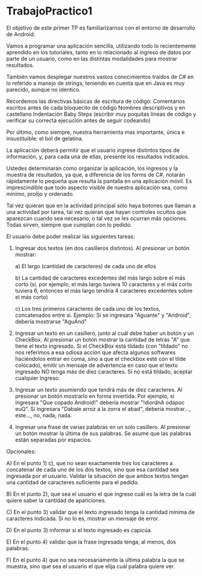 # TrabajoPractico1 
El objetivo de este primer TP es familiarizarnos con el entorno de desarrollo de Android.
 
Vamos a programar una aplicación sencilla, utilizando todo lo recientemente aprendido en los tutoriales, tanto en lo relacionado al ingreso de datos por parte de un usuario, como en las distintas modalidades para mostrar resultados.
 
También vamos desplegar nuestros vastos conocimientos traídos de C# en lo referido a manejo de strings, teniendo en cuenta que en Java es muy parecido, aunque no idéntico.  
 
Recordemos las directivas básicas de escritura de código:
Comentarios escritos antes de cada bloquecito de código
Nombres descriptivos y en castellano
Indentación
Baby Steps (escribir muy poquitas líneas de código y verificar su correcta ejecución antes de seguir codeando)
 
Por último, como siempre, nuestra herramienta mas importante, única e insustituible: el bol de gelatina.
 
La aplicación deberá permitir que el usuario ingrese distintos tipos de información, y, para cada una de ellas, presente los resultados indicados.  
 
Ustedes determinarán como organizar la aplicación, los ingresos y la muestra de resultados, ya que, a diferencia de los forms de C#, notarán rápidamente lo pequeña que resulta la pantalla en una aplicación móvil.   Es imprescindible que todo aspecto visible de nuestra aplicación sea, como mínimo, prolijo y ordenado.
 
Tal vez quieran que en la actividad principal sólo haya botones que llaman a una actividad por tarea, tal vez quieran que hayan controles ocultos que aparezcan cuando sea necesario, o tal vez se les ocurran más opciones.  Todas sirven, siempre que cumplan con lo pedido.
 
 
El usuario debe poder realizar las siguientes tareas:
 
1) Ingresar dos textos (en dos casilleros distintos).  Al presionar un botón mostrar:
 
   a) El largo (cantidad de caracteres) de cada uno de ellos
 
   b) La cantidad de caracteres excedentes del más largo sobre el más corto (si, por ejemplo, el más largo tuviera 10 caracteres y el más corto tuviera 6, entonces el más largo tendría 4 caracteres excedentes sobre el más corto)
 
   c) Los tres primeros caracteres de cada uno de los textos, concatenados entre si. Ejemplo: Si se ingresara "Aguante" y "Android", debería mostrarse "AguAnd"
 
 
2) Ingresar un texto en un casillero, junto al cuál debe haber un botón y un CheckBox.  Al presionar un botón mostrar la cantidad de letras "A" que tiene el texto ingresado.  Si el CheckBox está tildado (con "tildado" no nos referimos a esa odiosa acción que afecta algunos softwares haciéndolos entrar en coma, sino a que el checkbox esté con el tilde colocado), emitir un mensaje de advertencia en caso que el texto ingresado NO tenga más de diez caracteres.  Si no está tildado, aceptar cualquier ingreso.
 
 
3) Ingresar un texto asumiendo que tendrá más de diez caracteres.  Al presionar un botón mostrarlo en forma invertida.  Por ejemplo, si ingresara "Que copado Android!" debería mostrar "!diordnA odapoc euQ".  Si ingresara "Dabale arroz a la zorra el abad", debería mostrar…, este…, no, nada, nada.
 
 
4) Ingresar una frase de varias palabras en un solo casillero.  Al presionar un botón mostrar la última de sus palabras. Se asume que las palabras están separadas por espacios.
 
 
Opcionales:
 
A) En el punto 1) c), que no sean exactamente tres los caracteres a concatenar de cada uno de los dos textos, sino que esa cantidad sea ingresada por el usuario.  Validar la situación de que ambos textos tengan una cantidad de caracteres suficiente para el pedido.
 
B) En el punto 2), que sea el usuario el que ingrese cuál es la letra de la cuál quiere saber la cantidad de apariciones.
 
C) En el punto 3) validar que el texto ingresado tenga la cantidad mínima de caracteres indicada.  Si no lo es, mostrar un mensaje de error.
 
D) En el punto 3) informar si el texto ingresado es capicúa.
 
E) En el punto 4) validar que la frase ingresada tenga, al menos, dos palabras.
 
F) En el punto 4) que no sea necesariamente la última palabra la que se muestra, sino que sea el usuario el que elija cuál palabra quiere ver.
 
 
